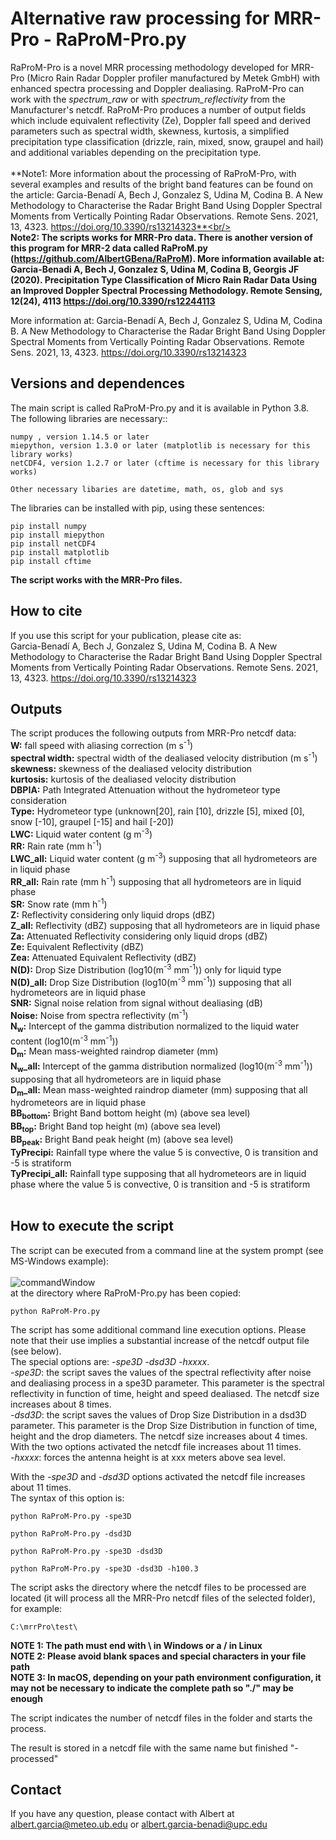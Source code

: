 # Alternative raw processing for MRR-Pro - RaProM-Pro.py

RaProM-Pro is a novel MRR processing methodology developed for MRR-Pro (Micro Rain Radar Doppler profiler manufactured by Metek GmbH) with enhanced spectra processing and Doppler dealiasing. RaProM-Pro can work with the <i>spectrum_raw</i> or with <i>spectrum_reflectivity</i> from the Manufacturer's netcdf. RaProM-Pro produces a number of output fields which include equivalent reflectivity (Ze), Doppler fall speed and derived parameters such as spectral width, skewness, kurtosis, a simplified precipitation type classification (drizzle, rain, mixed, snow, graupel and hail) and additional variables depending on the precipitation type.<br/><br/>
**Note1:  More information about the processing of RaProM-Pro, with several examples and results of the bright band features can be found on the article:  Garcia-Benadí A, Bech J, Gonzalez S, Udina M, Codina B. A New Methodology to Characterise the Radar Bright Band Using Doppler Spectral Moments from Vertically Pointing Radar Observations. Remote Sens. 2021, 13, 4323. https://doi.org/10.3390/rs13214323**<br/><br/>
**Note2: The scripts works for MRR-Pro data. There is another version of this program for MRR-2 data called RaProM.py (https://github.com/AlbertGBena/RaProM). More information available at: Garcia-Benadi A, Bech J, Gonzalez S, Udina M, Codina B, Georgis JF (2020). Precipitation Type Classification of Micro Rain Radar Data Using an Improved Doppler Spectral Processing Methodology. Remote Sensing, 12(24), 4113 https://doi.org/10.3390/rs12244113** <br />

More information at: Garcia-Benadí A, Bech J, Gonzalez S, Udina M, Codina B. A New Methodology to Characterise the Radar Bright Band Using Doppler Spectral Moments from Vertically Pointing Radar Observations. Remote Sens. 2021, 13, 4323. https://doi.org/10.3390/rs13214323

## Versions and dependences

The main script is called RaProM-Pro.py and it is available in Python 3.8. The following libraries are necessary::

	numpy , version 1.14.5 or later
	miepython, version 1.3.0 or later (matplotlib is necessary for this library works)
	netCDF4, version 1.2.7 or later (cftime is necessary for this library works)

	Other necessary libaries are datetime, math, os, glob and sys
	
The libraries can be installed with pip, using these sentences:

	pip install numpy
	pip install miepython
	pip install netCDF4
	pip install matplotlib
	pip install cftime
	

**The script works with the MRR-Pro files.**

## How to cite

If you use this script for your publication, please cite as:<br/>
Garcia-Benadí A, Bech J, Gonzalez S, Udina M, Codina B. A New Methodology to Characterise the Radar Bright Band Using Doppler Spectral Moments from Vertically Pointing Radar Observations. Remote Sens. 2021, 13, 4323. https://doi.org/10.3390/rs13214323


## Outputs
The script produces the following outputs from MRR-Pro netcdf data:<br />
**W:** fall speed with aliasing correction (m s<sup>-1</sup>)<br />
**spectral width:** spectral width of the dealiased velocity distribution (m s<sup>-1</sup>)<br />
**skewness:** skewness of the dealiased velocity distribution<br />
**kurtosis:** kurtosis of the dealiased velocity distribution<br />
**DBPIA:** Path Integrated Attenuation without the hydrometeor type consideration<br />
**Type:** Hydrometeor type (unknown[20], rain [10], drizzle [5], mixed [0], snow [-10], graupel [-15] and hail [-20])<br />
**LWC:** Liquid water content (g m<sup>-3</sup>)<br />
**RR:** Rain rate (mm h<sup>-1</sup>)<br />
**LWC_all:** Liquid water content (g m<sup>-3</sup>) supposing that all hydrometeors are in liquid phase<br />
**RR_all:** Rain rate (mm h<sup>-1</sup>) supposing that all hydrometeors are in liquid phase<br />
**SR:** Snow rate (mm h<sup>-1</sup>)<br />
**Z:** Reflectivity considering only liquid drops (dBZ)<br />
**Z_all:** Reflectivity (dBZ) supposing that all hydrometeors are in liquid phase <br />
**Za:** Attenuated Reflectivity considering only liquid drops (dBZ)<br />
**Ze:** Equivalent Reflectivity (dBZ)<br />
**Zea:** Attenuated Equivalent Reflectivity (dBZ)<br />
**N(D):** Drop Size Distribution (log10(m<sup>-3</sup> mm<sup>-1</sup>)) only for liquid type<br />
**N(D)_all:** Drop Size Distribution (log10(m<sup>-3</sup> mm<sup>-1</sup>)) supposing that all hydrometeors are in liquid phase<br />
**SNR:** Signal noise relation from signal without dealiasing (dB)<br />
**Noise:** Noise from spectra reflectivity (m<sup>-1</sup>)<br />
**N<sub>w</sub>:** Intercept of the gamma distribution normalized to the liquid water content (log10(m<sup>-3</sup> mm<sup>-1</sup>))<br />
**D<sub>m</sub>:** Mean mass-weighted raindrop diameter (mm)<br />
**N<sub>w</sub>_all:** Intercept of the gamma distribution normalized (log10(m<sup>-3</sup> mm<sup>-1</sup>)) supposing that all hydrometeors are in liquid phase<br />
**D<sub>m</sub>_all:** Mean mass-weighted raindrop diameter (mm) supposing that all hydrometeors are in liquid phase <br />
**BB<sub>bottom</sub>:** Bright Band bottom height  (m) (above sea level)<br />
**BB<sub>top</sub>:** Bright Band top height (m) (above sea level)<br />
**BB<sub>peak</sub>:** Bright Band peak height (m) (above sea level)<br />
**TyPrecipi:** Rainfall type where the value 5 is convective, 0 is transition and -5 is stratiform<br />
**TyPrecipi_all:** Rainfall type supposing that all hydrometeors are in liquid phase where the value 5 is convective, 0 is transition and -5 is stratiform<br />
<br />


## How to execute the script
The script can be executed from a command line at the system prompt (see MS-Windows example):<br />
<br />
![commandWindow](https://user-images.githubusercontent.com/35369817/67784656-64703d00-fa6c-11e9-94fa-0e616d703168.JPG)
<br />
at the directory where RaProM-Pro.py has been copied:
```
python RaProM-Pro.py

```
The script has some additional command line execution options. Please note that their use implies a substantial increase of the netcdf output file (see below). <br />The special options are: <i>-spe3D</i>  <i>-dsd3D</i>  <i>-hxxxx</i>.<br /> 
<i>-spe3D</i>: the script saves the values of the spectral reflectivity after noise and dealiasing process in a spe3D parameter. This parameter is the spectral reflectivity in function of time, height and speed dealiased. The netcdf size increases about 8 times.<br />
<i>-dsd3D</i>: the script saves the values of Drop Size Distribution in a dsd3D parameter. This parameter is the Drop Size Distribution in function of time, height and the drop diameters. The netcdf size increases about 4 times.<br />
With the two options activated the netcdf file increases about 11 times.<br />
<i>-hxxxx</i>: forces the antenna height is at xxx meters above sea level.<br />

With the <i>-spe3D</i> and <i>-dsd3D</i> options activated the netcdf file increases about 11 times.<br />
The syntax of this option is:

```
python RaProM-Pro.py -spe3D

```
```
python RaProM-Pro.py -dsd3D

```
```
python RaProM-Pro.py -spe3D -dsd3D

```
```
python RaProM-Pro.py -spe3D -dsd3D -h100.3

```

The script asks the directory where the netcdf files to be processed are located (it will process all the MRR-Pro netcdf files of the selected folder), for example:
```
C:\mrrPro\test\
```
**NOTE 1: The path must end with \\ in Windows or a / in Linux**<br />
**NOTE 2:  Please avoid blank spaces and special characters in your file path**<br />
**NOTE 3: In macOS, depending on your path environment configuration, it may not be necessary to indicate the complete path so "./" may be enough**<br />

The script indicates the number of netcdf files in the folder and starts the process.

The result is stored in a netcdf file with the same name but finished "-processed"


## Contact
If you have any question, please contact with Albert at albert.garcia@meteo.ub.edu  or   albert.garcia-benadi@upc.edu
